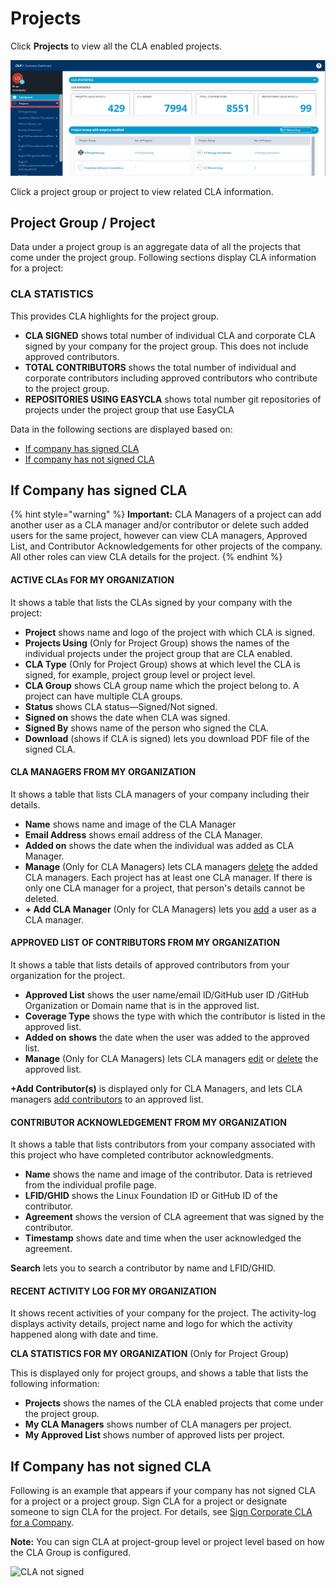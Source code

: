 # Projects

Click **Projects** to view all the CLA enabled projects.

![Projects of Company Dashboard](../../../.gitbook/assets/projects-of-company-dashboard.png)

Click a project group or project to view related CLA information.

## Project Group / Project

Data under a project group is an aggregate data of all the projects that come under the project group. Following sections display CLA information for a project:

### CLA STATISTICS

This provides CLA highlights for the project group.

* **CLA SIGNED** shows total number of individual CLA and corporate CLA signed by your company for the project group. This does not include approved contributors.
* **TOTAL CONTRIBUTORS** shows the total number of individual and corporate contributors including approved contributors who contribute to the project group.
* **REPOSITORIES USING EASYCLA** shows total number git repositories of projects under the project group that use EasyCLA

Data in the following sections are displayed based on:

* [If company has signed CLA](./#if-company-has-signed-cla)
* [If company has not signed CLA](./#if-company-has-not-signed-cla)

## If Company has signed CLA

{% hint style="warning" %}
**Important:** CLA Managers of a project can add another user as a CLA manager and/or contributor or delete such added users for the same project, however can view CLA managers, Approved List, and Contributor Acknowledgements for other projects of the company. All other roles can view CLA details for the project.
{% endhint %}

#### ACTIVE CLAs FOR MY ORGANIZATION <a id="cla-for-my-organization"></a>

It shows a table that lists the CLAs signed by your company with the project:

* **Project** shows name and logo of the project with which CLA is signed.
* **Projects Using** \(Only for Project Group\) shows the names of the individual projects under the project group that are CLA enabled. 
* **CLA Type** \(Only for Project Group\) shows at which level the CLA is signed, for example, project group level or project level.
* **CLA Group** shows CLA group name which the project belong to. A project can have multiple CLA groups.
* **Status** shows CLA status—Signed/Not signed.
* **Signed on** shows the date when CLA was signed.
* **Signed By** shows name of the person who signed the CLA.
* **Download** \(shows if CLA is signed\) lets you download PDF file of the signed CLA.

#### CLA MANAGERS FROM MY ORGANIZATION <a id="cla-managers-from-my-organization"></a>

It shows a table that lists CLA managers of your company including their details.

* **Name** shows name and image of the CLA Manager
* **Email Address** shows email address of the CLA Manager.
* **Added on** shows the date when the individual was added as CLA Manager.
* **Manage** \(Only for CLA Managers\) lets CLA managers [delete](../../easycla/cla-managers/add-or-delete-cla-managers.md#delete-a-cla-manager) the added CLA managers. Each project has at least one CLA manager. If there is only one CLA manager for a project, that person's details cannot be deleted.
* **+ Add CLA Manager** \(Only for CLA Managers\) lets you [add](../../easycla/cla-managers/add-or-delete-cla-managers.md#add-a-cla-manager) a user as a CLA manager.

#### APPROVED LIST OF CONTRIBUTORS FROM MY ORGANIZATION <a id="approved-list-of-contributors-from-my-organization"></a>

It shows a table that lists details of approved contributors from your organization for the project.

* **Approved List** shows the user name/email lD/GitHub user ID /GitHub Organization or Domain name that is in the approved list.
* **Coverage Type** shows the type with which the contributor is listed in the approved list.
* **Added on** **shows** the date when the user was added to the approved list.
* **Manage** \(Only for CLA Managers\) lets CLA managers [edit](../../easycla/cla-managers/approve-and-manage-contributors.md#edit-a-contributors-details) or [delete](../../easycla/cla-managers/approve-and-manage-contributors.md#delete-a-contributors-details) the approved list.

**+Add Contributor\(s\)** is displayed only for CLA Managers, and lets CLA managers [add contributors](../../easycla/cla-managers/approve-and-manage-contributors.md#add-contributor-s) to an approved list.

#### CONTRIBUTOR ACKNOWLEDGEMENT FROM MY ORGANIZATION <a id="contributor-acknowledgement-from-my-organization"></a>

It shows a table that lists contributors from your company associated with this project who have completed contributor acknowledgments.

* **Name** shows the name and image of the contributor. Data is retrieved from the individual profile page.
* **LFID/GHID** shows the Linux Foundation ID or GitHub ID of the contributor.
* **Agreement** shows the version of CLA agreement that was signed by the contributor.
* **Timestamp** shows date and time when the user acknowledged the agreement.

**Search** lets you to search a contributor by name and LFID/GHID.

#### RECENT ACTIVITY LOG FOR MY ORGANIZATION <a id="recent-activity-log-for-my-organization"></a>

It shows recent activities of your company for the project. The activity-log displays activity details, project name and logo for which the activity happened along with date and time.

**CLA STATISTICS FOR MY ORGANIZATION** \(Only for Project Group\)

This is displayed only for project groups, and shows a table that lists the following information:

* **Projects** shows the names of the CLA enabled projects that come under the project group.
* **My CLA Managers** shows number of CLA managers per project.
* **My Approved List** shows  number of approved lists per project.

## If Company has not signed CLA

Following is an example that appears if your company has not signed CLA for a project or a project group. Sign CLA for a project or designate someone to sign CLA for the project. For details, see [Sign Corporate CLA for a Company](../../easycla/cla-manager-designee-or-initial-cla-manager/sign-corporate-cla-for-a-company.md).

**Note:** You can sign CLA at project-group level or project level based on how the CLA Group is configured.

![CLA not signed](https://gblobscdn.gitbook.com/assets%2F-M2DCN9UgoRgMEkgnLyP%2F-M9roIeDUquwapsG6oPJ%2F-M9rpJlKSE1tcHGVUxfZ%2Fcompany%20has%20not%20signed%20cla.png?alt=media&token=7c8318e4-79e9-4692-9c73-a19d3bc2d831)

